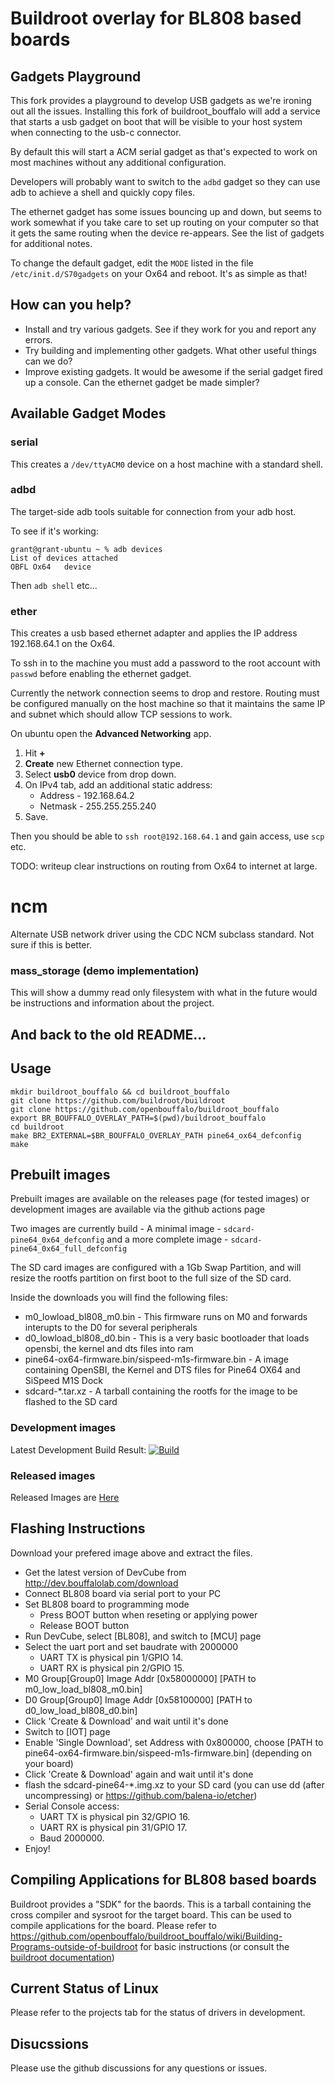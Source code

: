# Buildroot overlay for BL808 based boards

## Gadgets Playground

This fork provides a playground to develop USB gadgets as we're
ironing out all the issues. Installing this fork of buildroot_bouffalo
will add a service that starts a usb gadget on boot that will be
visible to your host system when connecting to the usb-c connector.

By default this will start a ACM serial gadget as that's expected to
work on most machines without any additional configuration.

Developers will probably want to switch to the `adbd` gadget so they
can use adb to achieve a shell and quickly copy files.

The ethernet gadget has some issues bouncing up and down, but seems to
work somewhat if you take care to set up routing on your computer so
that it gets the same routing when the device re-appears. See the list
of gadgets for additional notes.

To change the default gadget, edit the `MODE` listed in the file
`/etc/init.d/S70gadgets` on your Ox64 and reboot. It's as simple as
that!

## How can you help?

* Install and try various gadgets. See if they work for you and report
    any errors.
* Try building and implementing other gadgets. What other useful things
    can we do?
* Improve existing gadgets. It would be awesome if the serial gadget
    fired up a console. Can the ethernet gadget be made simpler?

## Available Gadget Modes

### serial

This creates a `/dev/ttyACM0` device on a host machine with a standard
shell.

### adbd

The target-side adb tools suitable for connection from your adb host.

To see if it's working:

```
grant@grant-ubuntu ~ % adb devices
List of devices attached
OBFL Ox64	device

```

Then `adb shell` etc...

### ether

This creates a usb based ethernet adapter and applies the IP address
192.168.64.1 on the Ox64.

To ssh in to the machine you must add a password to the root account
with `passwd` before enabling the ethernet gadget.

Currently the network connection seems to drop and restore. Routing
must be configured manually on the host machine so that it maintains
the same IP and subnet which should allow TCP sessions to work.

On ubuntu open the **Advanced Networking** app.

1. Hit **+**
2. **Create** new Ethernet connection type.
3. Select **usb0** device from drop down.
4. On IPv4 tab, add an additional static address:
    * Address - 192.168.64.2
    * Netmask - 255.255.255.240
5. Save.


Then you should be able to `ssh root@192.168.64.1` and gain access,
use `scp` etc.

TODO: writeup clear instructions on routing from Ox64 to internet at
large.

# ncm

Alternate USB network driver using the CDC NCM subclass standard.
Not sure if this is better.

### mass_storage (demo implementation)

This will show a dummy read only filesystem with what in the future
would be instructions and information about the project.

## And back to the old README...

## Usage

```
mkdir buildroot_bouffalo && cd buildroot_bouffalo
git clone https://github.com/buildroot/buildroot
git clone https://github.com/openbouffalo/buildroot_bouffalo
export BR_BOUFFALO_OVERLAY_PATH=$(pwd)/buildroot_bouffalo
cd buildroot
make BR2_EXTERNAL=$BR_BOUFFALO_OVERLAY_PATH pine64_ox64_defconfig
make
```

## Prebuilt images

Prebuilt images are available on the releases page (for tested images) or development images are available via the github actions page

Two images are currently build - A minimal image - `sdcard-pine64_0x64_defconfig` and a more complete image - `sdcard-pine64_0x64_full_defconfig`

The SD card images are configured with a 1Gb Swap Partition, and will resize the rootfs partition on first boot to the full size of the SD card.

Inside the downloads you will find the following files:
* m0_lowload_bl808_m0.bin - This firmware runs on M0 and forwards interupts to the D0 for several peripherals
* d0_lowload_bl808_d0.bin - This is a very basic bootloader that loads opensbi, the kernel and dts files into ram
* pine64-ox64-firmware.bin/sispeed-m1s-firmware.bin - A image containing OpenSBI, the Kernel and DTS files for Pine64 OX64 and SiSpeed M1S Dock
* sdcard-*.tar.xz - A tarball containing the rootfs for the image to be flashed to the SD card

### Development images
Latest Development Build Result:
[![Build](https://github.com/openbouffalo/buildroot_bouffalo/actions/workflows/buildroot.yml/badge.svg)](https://github.com/openbouffalo/buildroot_bouffalo/actions/workflows/buildroot.yml)

### Released images

Released Images are [Here](https://github.com/openbouffalo/buildroot_bouffalo/releases/latest)

## Flashing Instructions

Download your prefered image above and extract the files.

- Get the latest version of DevCube from http://dev.bouffalolab.com/download
- Connect BL808 board via serial port to your PC
- Set BL808 board to programming mode
    + Press BOOT button when reseting or applying power
    + Release BOOT button
- Run DevCube, select [BL808], and switch to [MCU] page
- Select the uart port and set baudrate with 2000000
    + UART TX is physical pin 1/GPIO 14.
    + UART RX is physical pin 2/GPIO 15.
- M0 Group[Group0] Image Addr [0x58000000] [PATH to m0_low_load_bl808_m0.bin]
- D0 Group[Group0] Image Addr [0x58100000] [PATH to d0_low_load_bl808_d0.bin]
- Click 'Create & Download' and wait until it's done
- Switch to [IOT] page
- Enable 'Single Download', set Address with 0x800000, choose [PATH to pine64-ox64-firmware.bin/sispeed-m1s-firmware.bin] (depending on your board)
- Click 'Create & Download' again and wait until it's done
- flash the sdcard-pine64-*.img.xz to your SD card (you can use dd (after uncompressing) or https://github.com/balena-io/etcher)
- Serial Console access:
    + UART TX is physical pin 32/GPIO 16.
    + UART RX is physical pin 31/GPIO 17.
    + Baud 2000000.
- Enjoy!

## Compiling Applications for BL808 based boards

Buildroot provides a "SDK" for the baords. This is a tarball containing the cross compiler and sysroot for the target board. This can be used to compile applications for the board. Please refer to https://github.com/openbouffalo/buildroot_bouffalo/wiki/Building-Programs-outside-of-buildroot for basic instructions (or consult the [buildroot documentation](https://buildroot.org/downloads/manual/using-buildroot-toolchain.txt))

## Current Status of Linux

Please refer to the projects tab for the status of drivers in development.

## Disucssions

Please use the github discussions for any questions or issues.